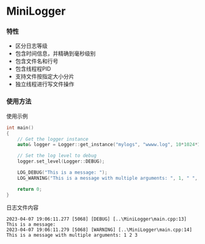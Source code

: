 # MiniLogger

### 特性
- 区分日志等级
- 包含时间信息，并精确到毫秒级别
- 包含文件名和行号
- 包含线程程PID
- 支持文件按指定大小分片
- 独立线程进行写文件操作

### 使用方法

使用示例
```` cpp
int main()
{
    // Get the logger instance
    auto& logger = Logger::get_instance("mylogs", "wwww.log", 10*1024*1024);

    // Set the log level to debug
    logger.set_level(Logger::DEBUG);

    LOG_DEBUG("This is a message: ");
    LOG_WARNING("This is a message with multiple arguments: ", 1, " ", 2.0, " ", '3');

    return 0;
}
````


日志文件内容
````
2023-04-07 19:06:11.277 [5068] [DEBUG] [..\MiniLogger\main.cpp:13] This is a message: 
2023-04-07 19:06:11.279 [5068] [WARNING] [..\MiniLogger\main.cpp:14] This is a message with multiple arguments: 1 2 3

````